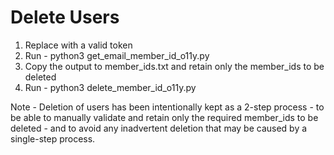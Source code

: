 # Delete Users

1. Replace <Session User API Access Token> with a valid token
2. Run - python3 get_email_member_id_o11y.py
3. Copy the output to member_ids.txt and retain only the member_ids to be deleted
4. Run - python3 delete_member_id_o11y.py

Note - Deletion of users has been intentionally kept as a 2-step process - to be able to manually validate and retain only the required member_ids to be deleted - and to avoid any inadvertent deletion that may be caused by a single-step process.
